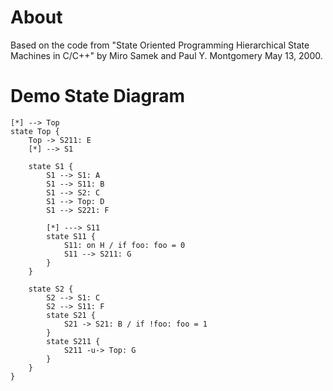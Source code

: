 # About
Based on the code from "State Oriented Programming Hierarchical State Machines
in C/C++" by Miro Samek and Paul Y. Montgomery May 13, 2000.

# Demo State Diagram

```plantuml
[*] --> Top
state Top {
    Top -> S211: E
    [*] --> S1

    state S1 {
        S1 --> S1: A
        S1 --> S11: B
        S1 --> S2: C
        S1 --> Top: D
        S1 --> S221: F

        [*] ---> S11
        state S11 {
            S11: on H / if foo: foo = 0
            S11 --> S211: G
        }
    }

    state S2 {
        S2 --> S1: C
        S2 --> S11: F
        state S21 {
            S21 -> S21: B / if !foo: foo = 1
        }
        state S211 {
            S211 -u-> Top: G
        }
    }
}
```
